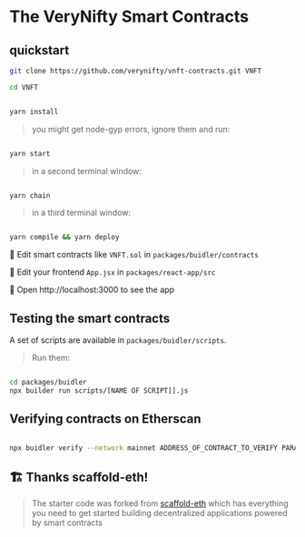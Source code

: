 # The VeryNifty Smart Contracts 

## quickstart

```bash 
git clone https://github.com/verynifty/vnft-contracts.git VNFT

cd VNFT
```

```bash

yarn install

```

> you might get node-gyp errors, ignore them and run:

```bash

yarn start

```

> in a second terminal window:

```bash

yarn chain

```

> in a third terminal window:

```bash

yarn compile && yarn deploy

```

🔏 Edit smart contracts like `VNFT.sol` in `packages/buidler/contracts`

📝 Edit your frontend `App.jsx` in `packages/react-app/src`

📱 Open http://localhost:3000 to see the app

## Testing the smart contracts

A set of scripts are available in  `packages/buidler/scripts`.

>Run them:
```bash

cd packages/buidler
npx builder run scripts/[NAME OF SCRIPT]].js

```

## Verifying contracts on Etherscan

```bash

npx buidler verify --network mainnet ADDRESS_OF_CONTRACT_TO_VERIFY PARAM_1 PARAM_2...

```

## 🏗 Thanks scaffold-eth!

> The starter code was forked from [scaffold-eth](https://github.com/austintgriffith/scaffold-eth) which has everything you need to get started building decentralized applications powered by smart contracts


